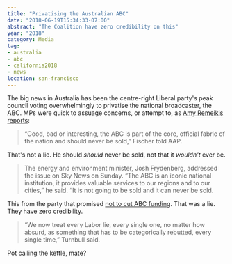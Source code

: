 ```yaml
---
title: "Privatising the Australian ABC"
date: "2018-06-19T15:34:33-07:00"
abstract: "The Coalition have zero credibility on this"
year: "2018"
category: Media
tag:
- australia
- abc
- california2018
- news
location: san-francisco
---
```

The big news in Australia has been the centre-right Liberal party's peak council voting overwhelmingly to privatise the national broadcaster, the ABC. MPs were quick to assuage concerns, or attempt to, as [Amy Remeikis reports]\:

> “Good, bad or interesting, the ABC is part of the core, official fabric of the nation and should never be sold,” Fischer told AAP.

That's not a lie. He should *should* never be sold, not that it *wouldn't* ever be.

> The energy and environment minister, Josh Frydenberg, addressed the issue on Sky News on Sunday. “The ABC is an iconic national institution, it provides valuable services to our regions and to our cities,” he said. “It is not going to be sold and it can never be sold.

This from the party that promised [not to cut ABC funding]. That was a lie. They have zero credibility.

> “We now treat every Labor lie, every single one, no matter how absurd, as something that has to be categorically rebutted, every single time,” Turnbull said.

Pot calling the kettle, mate?

[Amy Remeikis reports]: https://www.theguardian.com/australia-news/2018/jun/17/never-senior-liberals-in-damage-control-after-party-votes-to-privatise-abc
[not to cut ABC funding]: http://www.abc.net.au/news/2014-07-27/no-cuts-to-abc-promise-check/5389220 "Promise check: No cuts to the ABC"

